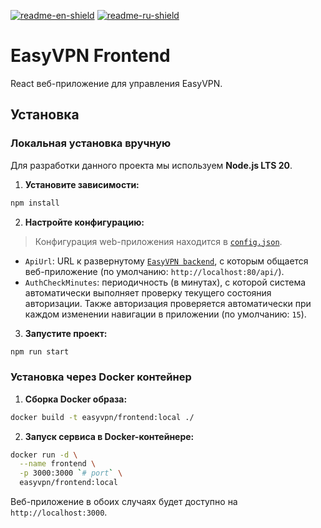 [![readme-en-shield]][readme-en-url]
[![readme-ru-shield]][readme-ru-url]

# EasyVPN Frontend

React веб-приложение для управления EasyVPN.

## Установка

### Локальная установка вручную

Для разработки данного проекта мы используем **Node.js LTS 20**.

1. **Установите зависимости:**

```bash
npm install
```

2. **Настройте конфигурацию:**

> Конфигурация web-приложения находится в [`config.json`](./src/config.json).

- `ApiUrl`: URL к развернутому [`EasyVPN backend`](../backend/README.md), с которым общается
  веб-приложение (по умолчанию: `http://localhost:80/api/`).
- `AuthCheckMinutes`: периодичность (в минутах), с которой система автоматически выполняет
  проверку текущего состояния авторизации. Также авторизация проверяется автоматически при каждом изменении
  навигации в приложении (по умолчанию: `15`).

3. **Запустите проект:**

```bash
npm run start
```

### Установка через Docker контейнер

1. **Сборка Docker образа:**

```bash
docker build -t easyvpn/frontend:local ./
```

2. **Запуск сервиса в Docker-контейнере:**

```bash
docker run -d \
  --name frontend \
  -p 3000:3000 `# port` \
  easyvpn/frontend:local
```

Веб-приложение в обоих случаях будет доступно на `http://localhost:3000`.

[readme-en-shield]: https://img.shields.io/badge/en-gray
[readme-en-url]: README.md
[readme-ru-shield]: https://img.shields.io/badge/ru-blue
[readme-ru-url]: README.ru_RU.md